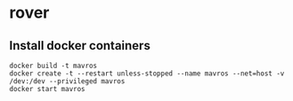 # rover

## Install docker containers

```
docker build -t mavros
docker create -t --restart unless-stopped --name mavros --net=host -v /dev:/dev --privileged mavros
docker start mavros
```